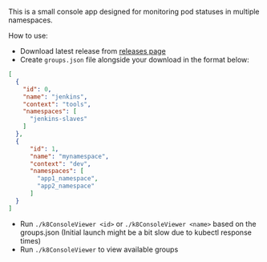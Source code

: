 This is a small console app designed for monitoring pod statuses in multiple namespaces. 

How to use:
- Download latest release from [releases page](https://github.com/JLevconoks/k8ConsoleViewer/releases)
- Create `groups.json` file alongside your download in the format below: 
```json
[
  {
    "id": 0,
    "name": "jenkins",
    "context": "tools",
    "namespaces": [
      "jenkins-slaves"
    ]
  },
  {
      "id": 1,
      "name": "mynamespace",
      "context": "dev",
      "namespaces": [
        "app1_namespace",
        "app2_namespace"
      ]
  }
]
```
- Run `./k8ConsoleViewer <id>` or `./k8ConsoleViewer <name>` based on the groups.json (Initial launch might be a bit slow due to kubectl response times)
- Run `./k8ConsoleViewer` to view available groups 
